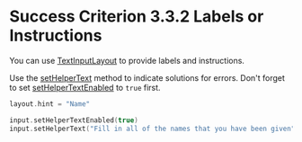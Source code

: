 # Success Criterion 3.3.2 Labels or Instructions

You can use [TextInputLayout](https://developer.android.com/reference/com/google/android/material/textfield/TextInputLayout) to provide labels and instructions.

Use the [setHelperText](https://developer.android.com/reference/com/google/android/material/textfield/TextInputLayout#setHelperText(java.lang.CharSequence)) method to indicate solutions for errors. Don't forget to set [setHelperTextEnabled](https://developer.android.com/reference/com/google/android/material/textfield/TextInputLayout#setHelperTextEnabled(boolean)) to `true` first.

```kotlin
layout.hint = "Name"

input.setHelperTextEnabled(true)
input.setHelperText("Fill in all of the names that you have been given")
```
